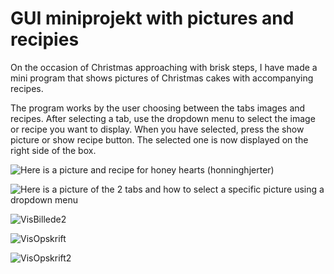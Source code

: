 # GUI miniprojekt with pictures and recipies

On the occasion of Christmas approaching with brisk steps, I have made a mini program that shows pictures of Christmas cakes with accompanying recipes.

The program works by the user choosing between the tabs images and recipes. 
After selecting a tab, use the dropdown menu to select the image or recipe you want to display. 
When you have selected, press the show picture or show recipe button.
The selected one is now displayed on the right side of the box.



![Here is a picture and recipe for honey hearts (honninghjerter)](https://www.valdemarsro.dk/wp-content/2013/12/honninghjerter_opskrift-1.jpg)



![Here is a picture of the 2 tabs and how to select a specific picture using a dropdown menu](https://user-images.githubusercontent.com/54774020/101164373-3b3dbb00-3635-11eb-9805-23d3ffc1d740.png)

![VisBillede2](https://user-images.githubusercontent.com/54774020/101162162-3fb4a480-3632-11eb-8003-3681a1c895a1.png)



![VisOpskrift](https://user-images.githubusercontent.com/54774020/101162173-43482b80-3632-11eb-8aff-6272a27d3161.png)



![VisOpskrift2](https://user-images.githubusercontent.com/54774020/101162177-45aa8580-3632-11eb-8047-16eb23c10ce1.png)
